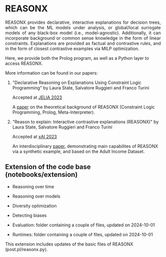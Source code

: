 # REASONX

<p align="justify">
REASONX provides declarative, interactive explanations for decision trees, which can be the ML models under analysis, or global/local surrogate models of any black-box model (i.e., model-agnostic). Additionally, it can incorporate background or common sense knowledge in the form of linear constraints. Explanations are provided as factual and contrastive rules, and in the form of closest contrastive examples via MILP optimization.
</p>

Here, we provide both the Prolog program, as well as a Python layer to access REASONX.

More information can be found in our papers:

1) "Declarative Reasoning on Explanations Using Constraint Logic Programming" by Laura State, Salvatore Ruggieri and Franco Turini

    Accepted at [JELIA 2023](https://jelia2023.inf.tu-dresden.de/)

    A [paper](http://export.arxiv.org/abs/2309.00422) on the theoretical background of REASONX (Constraint Logic Programming, Prolog, Meta-Interpreter).

2) "Reason to explain: Interactive contrastive explanations (REASONX)" by Laura State, Salvatore Ruggieri and Franco Turini

    Accepted at [xAI 2023](https://xaiworldconference.com/)

    An interdisciplinary [paper](https://arxiv.org/abs/2305.18143), demonstrating main capabilites of REASONX via a synthetic example, and based on the Adult Income Dataset.

## Extension of the code base (notebooks/extension)

- Reasoning over time

- Reasoning over models
  
- Diversity optimization

- Detecting biases

- Evaluation: folder containing a couple of files, updated on 2024-10-01

- Runtimes: folder containing a couple of files, updated on 2024-10-01

This extension includes updates of the basic files of REASONX (post.pl/reasonx.py).
